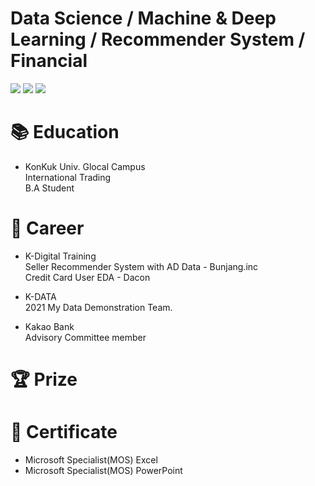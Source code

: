 # Data Science / Machine & Deep Learning / Recommender System / Financial

<img src="https://img.shields.io/badge/Python-0769AD?style=flat&logo=Sass&logoColor=3776AB"/> <img src="https://img.shields.io/badge/JupyterLab-E34F26?style=flat&logo=Sass&logoColor=F37626"/> <img src="https://img.shields.io/badge/GooglColab-F9AB00white?style=flat&logo=Sass&logoColor=white"/> 


# 📚 Education
- KonKuk Univ. Glocal Campus  
International Trading  
B.A Student

# 💼 Career
- K-Digital Training  
Seller Recommender System with AD Data - Bunjang.inc  
Credit Card User EDA - Dacon
  
- K-DATA  
2021 My Data Demonstration Team. 
  
- Kakao Bank    
Advisory Committee member




# 🏆 Prize



# 📃 Certificate
- Microsoft Specialist(MOS) Excel
- Microsoft Specialist(MOS) PowerPoint



<!--
**seonwoo-github/seonwoo-github** is a ✨ _special_ ✨ repository because its `README.md` (this file) appears on your GitHub profile.

Here are some ideas to get you started:

- 🔭 I’m currently working on ...
- 🌱 I’m currently learning ...
- 👯 I’m looking to collaborate on ...
- 🤔 I’m looking for help with ...
- 💬 Ask me about ...
- 📫 How to reach me: ...
- 😄 Pronouns: ...
- ⚡ Fun fact: ...
-->
